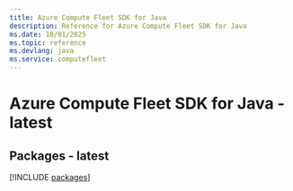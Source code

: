 ```yaml
---
title: Azure Compute Fleet SDK for Java
description: Reference for Azure Compute Fleet SDK for Java
ms.date: 10/01/2025
ms.topic: reference
ms.devlang: java
ms.service: computefleet
---
```

# Azure Compute Fleet SDK for Java - latest
## Packages - latest
[!INCLUDE [packages](compute-fleet-index.md)]